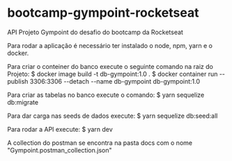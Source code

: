 # bootcamp-gympoint-rocketseat
API Projeto Gympoint do desafio do bootcamp da Rocketseat

Para rodar a aplicação é necessário ter instalado o node, npm, yarn e o docker.

Para criar o conteiner do banco execute o seguinte comando na raiz do Projeto:
$ docker image build -t db-gympoint:1.0 .
$ docker container run --publish 3306:3306 --detach --name db-gympoint db-gympoint:1.0

Para criar as tabelas no banco execute o comando:
$ yarn sequelize db:migrate

Para dar carga nas seeds de dados execute:
$ yarn sequelize db:seed:all

Para rodar a API execute:
$ yarn dev

A collection do postman se encontra na pasta docs com o nome "Gympoint.postman_collection.json"
